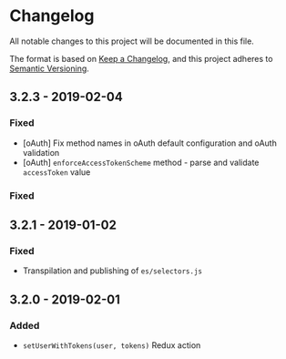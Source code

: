 # Changelog

All notable changes to this project will be documented in this file.

The format is based on [Keep a Changelog](https://keepachangelog.com/en/1.0.0/),
and this project adheres to [Semantic Versioning](https://semver.org/spec/v2.0.0.html).

## 3.2.3 - 2019-02-04

### Fixed

-   [oAuth] Fix method names in oAuth default configuration and oAuth validation
-   [oAuth] `enforceAccessTokenScheme` method - parse and validate `accessToken` value

### Fixed

## 3.2.1 - 2019-01-02

### Fixed

-   Transpilation and publishing of `es/selectors.js`

## 3.2.0 - 2019-02-01

### Added

-   `setUserWithTokens(user, tokens)` Redux action

